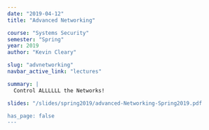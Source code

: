 ```yaml
---
date: "2019-04-12"
title: "Advanced Networking"

course: "Systems Security"
semester: "Spring"
year: 2019
author: "Kevin Cleary"

slug: "advnetworking"
navbar_active_link: "lectures"

summary: |
  Control ALLLLLL the Networks!

slides: "/slides/spring2019/advanced-Networking-Spring2019.pdf

has_page: false
---
```


